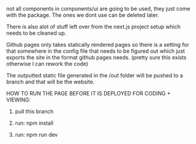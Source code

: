 not all components in components/ui are going to be used, they just come with the package. The ones we dont use can be deleted later.

There is also alot of stuff left over from the next.js project setup which needs to be cleaned up.

Github pages only takes statically rendered pages so there is a setting for that somewhere in the config file that needs to be figured out which just exports the site in the format github pages needs. (pretty sure this exists otherwise I can rework the code)

The outputted static file generated in the /out folder will be pushed to a branch and that will be the website.

HOW TO RUN THE PAGE BEFORE IT IS DEPLOYED FOR CODING + VIEWING:
1. pull this branch

2. run: npm install

3. run: npm run dev

